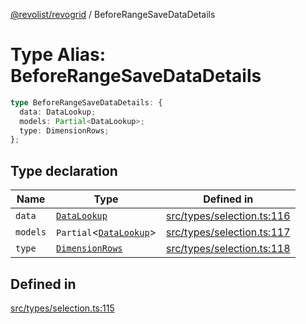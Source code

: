 [@revolist/revogrid](README.md) / BeforeRangeSaveDataDetails

# Type Alias: BeforeRangeSaveDataDetails

```ts
type BeforeRangeSaveDataDetails: {
  data: DataLookup;
  models: Partial<DataLookup>;
  type: DimensionRows;
};
```

## Type declaration

| Name | Type | Defined in |
| ------ | ------ | ------ |
| `data` | [`DataLookup`](TypeAlias.DataLookup.md) | [src/types/selection.ts:116](https://github.com/revolist/revogrid/blob/b7bc91178b5b059b1432f9bb6ddbfab652d2c8cf/src/types/selection.ts#L116) |
| `models` | `Partial`\<[`DataLookup`](TypeAlias.DataLookup.md)\> | [src/types/selection.ts:117](https://github.com/revolist/revogrid/blob/b7bc91178b5b059b1432f9bb6ddbfab652d2c8cf/src/types/selection.ts#L117) |
| `type` | [`DimensionRows`](TypeAlias.DimensionRows.md) | [src/types/selection.ts:118](https://github.com/revolist/revogrid/blob/b7bc91178b5b059b1432f9bb6ddbfab652d2c8cf/src/types/selection.ts#L118) |

## Defined in

[src/types/selection.ts:115](https://github.com/revolist/revogrid/blob/b7bc91178b5b059b1432f9bb6ddbfab652d2c8cf/src/types/selection.ts#L115)
